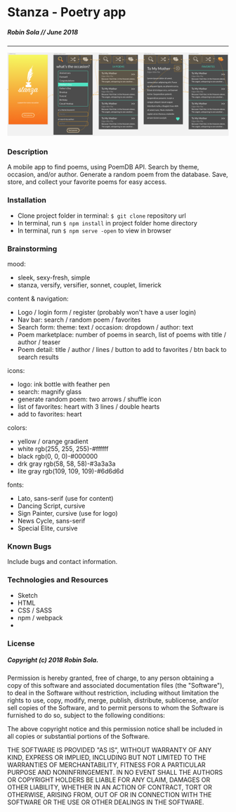 # Stanza - Poetry app
##### Robin Sola // June 2018
---
![mobile user interface](./screen_shot.png)

### Description
A mobile app to find poems, using PoemDB API. Search by theme, occasion, and/or author. Generate a random poem from the database. Save, store, and collect your favorite poems for easy access.

### Installation
* Clone project folder in terminal: `$ git clone` repository url
* In terminal, run `$ npm install` in project folder home directory
* In terminal, run `$ npm serve -open` to view in browser

### Brainstorming
mood:
* sleek, sexy-fresh, simple
* stanza, versify, versifier, sonnet, couplet, limerick

content & navigation:
* Logo / login form / register (probably won't have a user login)
* Nav bar: search / random poem / favorites
* Search form: theme: text / occasion: dropdown / author: text
* Poem marketplace: number of poems in search, list of poems with title / author / teaser
* Poem detail: title / author / lines / button to add to favorites / btn back to search results

icons:
* logo: ink bottle with feather pen
* search: magnify glass
* generate random poem: two arrows / shuffle icon
* list of favorites: heart with 3 lines / double hearts
* add to favorites: heart

colors:
* yellow / orange gradient
* white rgb(255, 255, 255)-#ffffff
* black rgb(0, 0, 0)-#000000
* drk gray rgb(58, 58, 58)-#3a3a3a
* lite gray rgb(109, 109, 109)-#6d6d6d

fonts:
* Lato, sans-serif (use for content)
* Dancing Script, cursive
* Sign Painter, cursive (use for logo)
* News Cycle, sans-serif
* Special Elite, cursive

### Known Bugs
Include bugs and contact information.

### Technologies and Resources
* Sketch
* HTML
* CSS / SASS
* npm / webpack
*

### License
##### Copyright (c) 2018 Robin Sola.
Permission is hereby granted, free of charge, to any person obtaining a copy of this software and associated documentation files (the "Software"), to deal in the Software without restriction, including without limitation the rights to use, copy, modify, merge, publish, distribute, sublicense, and/or sell copies of the Software, and to permit persons to whom the Software is furnished to do so, subject to the following conditions:

The above copyright notice and this permission notice shall be included in all copies or substantial portions of the Software.

THE SOFTWARE IS PROVIDED "AS IS", WITHOUT WARRANTY OF ANY KIND, EXPRESS OR IMPLIED, INCLUDING BUT NOT LIMITED TO THE WARRANTIES OF MERCHANTABILITY, FITNESS FOR A PARTICULAR PURPOSE AND NONINFRINGEMENT. IN NO EVENT SHALL THE AUTHORS OR COPYRIGHT HOLDERS BE LIABLE FOR ANY CLAIM, DAMAGES OR OTHER LIABILITY, WHETHER IN AN ACTION OF CONTRACT, TORT OR OTHERWISE, ARISING FROM, OUT OF OR IN CONNECTION WITH THE SOFTWARE OR THE USE OR OTHER DEALINGS IN THE SOFTWARE.
